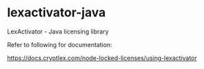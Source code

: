 # lexactivator-java
LexActivator - Java licensing library

Refer to following for documentation:

https://docs.cryptlex.com/node-locked-licenses/using-lexactivator
